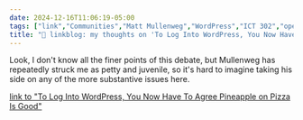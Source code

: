 ```yaml
---
date: 2024-12-16T11:06:19-05:00
tags: ["link","Communities","Matt Mullenweg","WordPress","ICT 302","open source"]
title: "🔗 linkblog: my thoughts on 'To Log Into WordPress, You Now Have To Agree Pineapple on Pizza Is Good'"
---
```

Look, I don't know all the finer points of this debate, but Mullenweg has repeatedly struck me as petty and juvenile, so it's hard to imagine taking his side on any of the more substantive issues here.

[link to "To Log Into WordPress, You Now Have To Agree Pineapple on Pizza Is Good"](https://www.404media.co/wordpress-login-pineapple-on-pizza/)